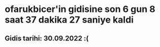 # ofarukbicer'in gidisine son 6 gun 8 saat 37 dakika 27 saniye kaldi

## Gidis tarihi: 30.09.2022 :(
